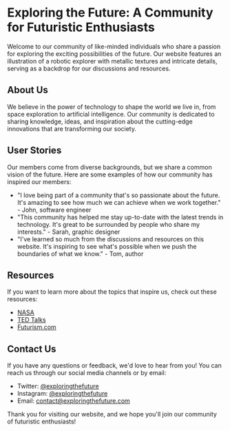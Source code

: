 <!--font:Cinzel Decorative-->

# Exploring the Future: A Community for Futuristic Enthusiasts

Welcome to our community of like-minded individuals who share a passion for exploring the exciting possibilities of the future. Our website features an illustration of a robotic explorer with metallic textures and intricate details, serving as a backdrop for our discussions and resources.

## About Us

We believe in the power of technology to shape the world we live in, from space exploration to artificial intelligence. Our community is dedicated to sharing knowledge, ideas, and inspiration about the cutting-edge innovations that are transforming our society.

## User Stories

Our members come from diverse backgrounds, but we share a common vision of the future. Here are some examples of how our community has inspired our members:

- "I love being part of a community that's so passionate about the future. It's amazing to see how much we can achieve when we work together." - John, software engineer
- "This community has helped me stay up-to-date with the latest trends in technology. It's great to be surrounded by people who share my interests." - Sarah, graphic designer
- "I've learned so much from the discussions and resources on this website. It's inspiring to see what's possible when we push the boundaries of what we know." - Tom, author

## Resources

If you want to learn more about the topics that inspire us, check out these resources:

- [NASA](#)
- [TED Talks](#)
- [Futurism.com](#)

## Contact Us

If you have any questions or feedback, we'd love to hear from you! You can reach us through our social media channels or by email:

- Twitter: [@exploringthefuture](#)
- Instagram: [@exploringthefuture](#)
- Email: [contact@exploringthefuture.com](#)

Thank you for visiting our website, and we hope you'll join our community of futuristic enthusiasts!

<!--

Write me content for website with wallpaper which alt text is:

"An illustration of a robotic explorer, with metallic textures and intricate details."

The name/title of the page should not be 1:1 copy of the alt text but rather a real content of the website which is using this wallpaper.

- Use markdown format 
- Start with heading
- Heading should be short and concise
- The content should look like a real website 
- The website should not be about the wallpaper, wallpaper is just a related background
- Heading should be contain work "wallpaper" or "background"
- Include real sections like references, contact, user stories, etc. use things relevant to the page purpose.
- Feel free to use structure like headings, bullets, numbering, blockquotes, paragraphs, horizontal lines, etc.
- You can use formatting like bold or _italic_
- You can include UTF-8 emojis
- Links should be only #hash anchors (and you can refer to the document itself)
- Do not include images


---


# Exploring the Future: A Wallpaper for Futuristic Enthusiasts

Welcome to our website, where we explore the exciting possibilities of the future. Our wallpaper featuring an illustration of a robotic explorer with metallic textures and intricate details is the perfect background for those who share our passion for all things futuristic.

## About Us

We are a community of like-minded individuals who believe in the power of technology to shape the world we live in. From space exploration to artificial intelligence, we are fascinated by the cutting-edge innovations that are transforming our society.

## User Stories

Our members come from all walks of life, but we share a common vision of the future. Here are some examples of how our wallpaper has inspired our community:

- "Every time I look at this wallpaper, I feel like I'm part of something bigger than myself. It reminds me that we're all connected by our shared dreams of what's possible." - John, software engineer
- "I love the attention to detail in this illustration. It makes me feel like I'm looking at a real-life robot explorer!" - Sarah, graphic designer
- "This wallpaper is the perfect backdrop for my sci-fi writing sessions. It helps me get into the right mindset to create stories about the future." - Tom, author

## References

If you want to learn more about the topics that inspire us, check out these resources:

- [NASA](#)
- [TED Talks](#)
- [Futurism.com](#)

## Contact Us

If you have any questions or feedback, we'd love to hear from you! You can reach us through our social media channels or by email:

- Twitter: [@exploringthefuture](#)
- Instagram: [@exploringthefuture](#)
- Email: [contact@exploringthefuture.com](#)

Thank you for visiting our website, and we hope our wallpaper inspires you to dream big about the future!


---


Heading should not include word "wallpaper". The website should not be about the wallpaper itself, wallpaper is just a related background, rewrite whole content.


---


# Exploring the Future: A Community for Futuristic Enthusiasts

Welcome to our community of like-minded individuals who share a passion for exploring the exciting possibilities of the future. Our website features an illustration of a robotic explorer with metallic textures and intricate details, serving as a backdrop for our discussions and resources.

## About Us

We believe in the power of technology to shape the world we live in, from space exploration to artificial intelligence. Our community is dedicated to sharing knowledge, ideas, and inspiration about the cutting-edge innovations that are transforming our society.

## User Stories

Our members come from diverse backgrounds, but we share a common vision of the future. Here are some examples of how our community has inspired our members:

- "I love being part of a community that's so passionate about the future. It's amazing to see how much we can achieve when we work together." - John, software engineer
- "This community has helped me stay up-to-date with the latest trends in technology. It's great to be surrounded by people who share my interests." - Sarah, graphic designer
- "I've learned so much from the discussions and resources on this website. It's inspiring to see what's possible when we push the boundaries of what we know." - Tom, author

## Resources

If you want to learn more about the topics that inspire us, check out these resources:

- [NASA](#)
- [TED Talks](#)
- [Futurism.com](#)

## Contact Us

If you have any questions or feedback, we'd love to hear from you! You can reach us through our social media channels or by email:

- Twitter: [@exploringthefuture](#)
- Instagram: [@exploringthefuture](#)
- Email: [contact@exploringthefuture.com](#)

Thank you for visiting our website, and we hope you'll join our community of futuristic enthusiasts!

-->
